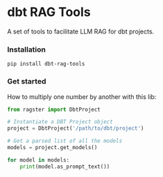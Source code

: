 # dbt RAG Tools

A set of tools to facilitate LLM RAG for dbt projects.

### Installation

```
pip install dbt-rag-tools
```

### Get started

How to multiply one number by another with this lib:

```Python
from ragster import DbtProject

# Instantiate a DBT Project object
project = DbtProject('/path/to/dbt/project')

# Get a parsed list of all the models
models = project.get_models()

for model in models:
    print(model.as_prompt_text())
```
